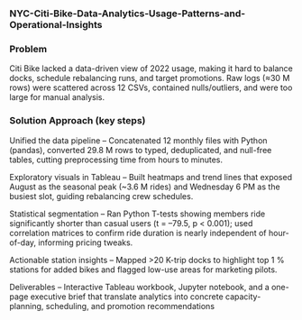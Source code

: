 ### NYC-Citi-Bike-Data-Analytics-Usage-Patterns-and-Operational-Insights

### Problem
Citi Bike lacked a data-driven view of 2022 usage, making it hard to balance docks, schedule rebalancing runs, and target promotions. Raw logs (≈30 M rows) were scattered across 12 CSVs, contained nulls/outliers, and were too large for manual analysis.

### Solution Approach (key steps)

Unified the data pipeline – Concatenated 12 monthly files with Python (pandas), converted 29.8 M rows to typed, deduplicated, and null-free tables, cutting preprocessing time from hours to minutes.

Exploratory visuals in Tableau – Built heatmaps and trend lines that exposed August as the seasonal peak (~3.6 M rides) and Wednesday 6 PM as the busiest slot, guiding rebalancing crew schedules.

Statistical segmentation – Ran Python T-tests showing members ride significantly shorter than casual users (t = –79.5, p < 0.001); used correlation matrices to confirm ride duration is nearly independent of hour-of-day, informing pricing tweaks.

Actionable station insights – Mapped >20 K-trip docks to highlight top 1 % stations for added bikes and flagged low-use areas for marketing pilots.

Deliverables – Interactive Tableau workbook, Jupyter notebook, and a one-page executive brief that translate analytics into concrete capacity-planning, scheduling, and promotion recommendations
